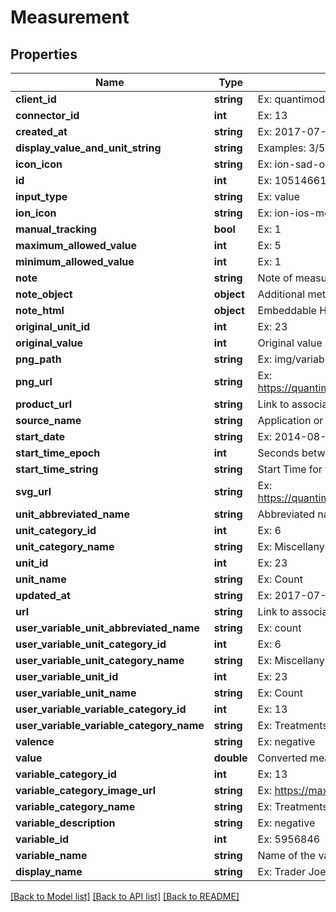 # Measurement

## Properties
Name | Type | Description | Notes
------------ | ------------- | ------------- | -------------
**client_id** | **string** | Ex: quantimodo | [optional] 
**connector_id** | **int** | Ex: 13 | [optional] 
**created_at** | **string** | Ex: 2017-07-30 21:08:36 | [optional] 
**display_value_and_unit_string** | **string** | Examples: 3/5, $10, or 1 count | [optional] 
**icon_icon** | **string** | Ex: ion-sad-outline | [optional] 
**id** | **int** | Ex: 1051466127 | [optional] 
**input_type** | **string** | Ex: value | [optional] 
**ion_icon** | **string** | Ex: ion-ios-medkit-outline | [optional] 
**manual_tracking** | **bool** | Ex: 1 | [optional] 
**maximum_allowed_value** | **int** | Ex: 5 | [optional] 
**minimum_allowed_value** | **int** | Ex: 1 | [optional] 
**note** | **string** | Note of measurement | [optional] 
**note_object** | **object** | Additional meta data for the measurement | [optional] 
**note_html** | **object** | Embeddable HTML with message hyperlinked with associated url | [optional] 
**original_unit_id** | **int** | Ex: 23 | [optional] 
**original_value** | **int** | Original value as originally submitted | [optional] 
**png_path** | **string** | Ex: img/variable_categories/treatments.png | [optional] 
**png_url** | **string** | Ex: https://quantimodo.quantimo.do/ionic/Modo/www/img/variable_categories/treatments.png | [optional] 
**product_url** | **string** | Link to associated product for purchase | [optional] 
**source_name** | **string** | Application or device used to record the measurement values | 
**start_date** | **string** | Ex: 2014-08-27 | [optional] 
**start_time_epoch** | **int** | Seconds between the start of the event measured and 1970 (Unix timestamp) | [optional] 
**start_time_string** | **string** | Start Time for the measurement event in UTC ISO 8601 YYYY-MM-DDThh:mm:ss | 
**svg_url** | **string** | Ex: https://quantimodo.quantimo.do/ionic/Modo/www/img/variable_categories/treatments.svg | [optional] 
**unit_abbreviated_name** | **string** | Abbreviated name for the unit of measurement | 
**unit_category_id** | **int** | Ex: 6 | [optional] 
**unit_category_name** | **string** | Ex: Miscellany | [optional] 
**unit_id** | **int** | Ex: 23 | [optional] 
**unit_name** | **string** | Ex: Count | [optional] 
**updated_at** | **string** | Ex: 2017-07-30 21:08:36 | [optional] 
**url** | **string** | Link to associated Facebook like or Github commit, for instance | [optional] 
**user_variable_unit_abbreviated_name** | **string** | Ex: count | [optional] 
**user_variable_unit_category_id** | **int** | Ex: 6 | [optional] 
**user_variable_unit_category_name** | **string** | Ex: Miscellany | [optional] 
**user_variable_unit_id** | **int** | Ex: 23 | [optional] 
**user_variable_unit_name** | **string** | Ex: Count | [optional] 
**user_variable_variable_category_id** | **int** | Ex: 13 | [optional] 
**user_variable_variable_category_name** | **string** | Ex: Treatments | [optional] 
**valence** | **string** | Ex: negative | [optional] 
**value** | **double** | Converted measurement value in requested unit | 
**variable_category_id** | **int** | Ex: 13 | [optional] 
**variable_category_image_url** | **string** | Ex: https://maxcdn.icons8.com/Color/PNG/96/Healthcare/pill-96.png | [optional] 
**variable_category_name** | **string** | Ex: Treatments | [optional] 
**variable_description** | **string** | Ex: negative | [optional] 
**variable_id** | **int** | Ex: 5956846 | [optional] 
**variable_name** | **string** | Name of the variable for which we are creating the measurement records | 
**display_name** | **string** | Ex: Trader Joe&#39;s Bedtime Tea | [optional] 

[[Back to Model list]](../README.md#documentation-for-models) [[Back to API list]](../README.md#documentation-for-api-endpoints) [[Back to README]](../README.md)


